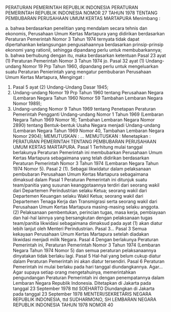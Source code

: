  PERATURAN PEMERINTAH REPUBLIK INDONESIA PERATURAN PEMERINTAH REPUBLIK INDONESIA NOMOR 27 TAHUN 1978 TENTANG PEMBUBARAN PERUSAHAAN UMUM KERTAS MARTAPURA
Menimbang :

a. bahwa berdasarkan penelitian yang mendalam secara tehnis dan ekonomis, Perusahaan Umum Kertas Martapura yang didirikan berdasarkan Peraturan Pemerintah Nomor 3 Tahun 1974 ternyata tidak dapat dipertahankan kelangsungan pengusahaannya berdasarkan prinsip-prinsip ekonomi yang rationil, sehingga dipandang perlu untuk membubarkannya;
b. bahwa berhubung dengan itu, maka berdasarkan ketentuan Pasal 23 ayat (1) Peraturan Pemerintah Nomor 3 Tahun 1974 jo. Pasal 32 ayat (1) Undang-undang Nomor 19 Prp Tahun 1960, dipandang perlu untuk mengeluarkan suatu Peraturan Penierintah yang mengatur pembubaran Perusahaan Umum Kertas Martapura,
Mengingat :

1. Pasal 5 ayat (2) Undang-Undang Dasar 1945;
2. Undang-undang Nomor 19 Prp Tahun 1960 tentang Perusahaan Negara (Lembaran Negara Tahun 1960 Nomor 59 Tambahan Lembaran Negara Nomor 1989);
3. Undang-undang Nomor 9 Tahun 1969 tentang Penetapan Peraturan Pemerintah Pengganti Undang-undang Nomor 1 Tahun 1969 (Lembaran Negara Tahun 1969 Nomor 16; Tambahan Lembaran Negara Nomor 2890) tentang Bentuk-bentuk Usaha Negara menjadi Undang-undang (Lembaran Negara Tahun 1969 Nomor 40, Tambahan Lembaran Negara Nomor 2904);
MEMUTUSKAN :
 …
MEMUTUSKAN :
 Menetapkan : PERATURAN PEMERINTAH TENTANG PEMBUBARAN PERUSAHAAN UMUM KERTAS MARTAPURA.
Pasal 1
Terhitung mulai tanggal berlakunya Peraturan Pemerintah ini membubarkan Perusahaan Umum Kertas Martapura sebagaimana yang telah didirikan berdasarkan Peraturan Pemerintah Nomor 3 Tahun 1974 (Lembaran Negara Tahun 1974 Nomor 5).
Pasal 2
(1). Sebagai likwidatur dalam pelaksanaan pembubaran Perusahaan Umum Kertas Martapura sebagaimana dimaksud dalam Pasal 1 Peraturan Pemerintah ini ditunjuk suatu team/panitia yang susunan keanggotaannya terdiri dari seorang wakil dari Departemen Perindustrian selaku Ketua; seorang wakil dari Departemen Keuangan selaku Wakil Ketua; seorang wakil dari Departemen Tenaga Kerja dan Transmigrasi serta seorang wakil dari Perusahaan Umum Kertas Martapura masing-masing selaku anggota.
(2) Pelaksanaan pembentukan, perincian tugas, masa kerja, pembiayaan dan hal-hal lainnya yang bersangkutan dengan pelaksanaan tugas team/panitia likwidasi sebagaimana dimaksud pada ayat (1) akan diatur lebih lanjut oleh Menteri Perindustrian. Pasal 3…
Pasal 3
Semua kekayaan Perusahaan Umum Kertas Martapura setelah diadakan likwidasi menjadi milik Negara.
Pasal 4
Dengan berlakunya Peraturan Pemerintah ini, Peraturan Pemerintah Nomor 3 Tahun 1974 (Lembaran Negara Tahun 1974 Nomor 5) dan semua peraturan pelaksanaannya dinyatakan tidak berlaku lagi.
Pasal 5
Hal-hal yang belum cukup diatur dalam Peraturan Pemerintah ini akan diatur tersendiri.
Pasal 6
Peraturan Pemerintah ini mulai berlaku pada hari tanggal diundangkannya. Agar… Agar supaya setiap orang mengetahuinya, memerintahkan pengundangan Peraturan Pemerintah ini dengan penempatannya dalam Lembaran Negara Republik Indonesia. Ditetapkan di Jakarta pada tanggal 23 September 1978 ttd SOEHARTO Diundangkan di Jakarta pada tanggal 23 September 1978 MENTERI/SEKRETARIS NEGARA REPUBLIK INDONESIA, ttd SUDHARMONO, SH LEMBARAN NEGARA REPUBLIK INDONESIA TAHUN 1978 NOMOR 40